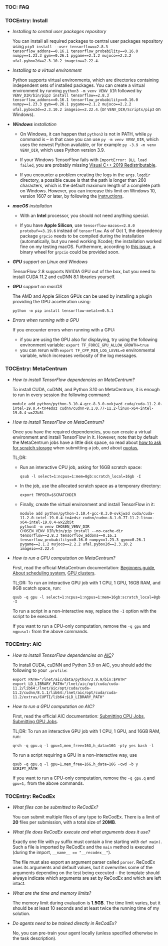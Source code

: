 ### TOC: FAQ

### TOCEntry: Install

- _Installing to central user packages repository_

  You can install all required packages to central user packages repository using
 `pip3 install --user tensorflow==2.8.3 tensorflow_addons==0.16.1 tensorflow_probability==0.16.0 numpy==1.23.3 gym==0.26.1 pygame==2.1.2 mujoco==2.2.2 ufal.pybox2d==2.3.10.2 imageio==2.22.4`.

- _Installing to a virtual environment_

  Python supports virtual environments, which are directories containing
  independent sets of installed packages. You can create a virtual environment
  by running `python3 -m venv VENV_DIR` followed by
  `VENV_DIR/bin/pip3 install tensorflow==2.8.3 tensorflow_addons==0.16.1 tensorflow_probability==0.16.0 numpy==1.23.3 gym==0.26.1 pygame==2.1.2 mujoco==2.2.2 ufal.pybox2d==2.3.10.2 imageio==2.22.4`.
  (or `VENV_DIR/Scripts/pip3` on Windows).

- _**Windows** installation_

  - On Windows, it can happen that `python3` is not in PATH, while `py` command
    is – in that case you can use `py -m venv VENV_DIR`, which uses the newest
    Python available, or for example `py -3.9 -m venv VENV_DIR`, which uses
    Python version 3.9.

  - If your Windows TensorFlow fails with `ImportError: DLL load failed`,
    you are probably missing
    [Visual C++ 2019 Redistributable](https://aka.ms/vs/16/release/vc_redist.x64.exe).

  - If you encounter a problem creating the logs in the `args.logdir` directory,
    a possible cause is that the path is longer than 260 characters, which is
    the default maximum length of a complete path on Windows. However, you can
    increase this limit on Windows 10, version 1607 or later, by following
    the [instructions](https://docs.microsoft.com/en-us/windows/win32/fileio/maximum-file-path-limitation).

- _**macOS** installation_

  - With an **Intel** processor, you should not need anything special.

  - If you have **Apple Silicon**, use `tensorflow-macos==2.8.0 protobuf==3.19.6` instead of
    `tensorflow`. As of Oct 1, the dependency package `grpcio` needs to be
    compiled during the installation (automatically, but you need working Xcode);
    the installation worked fine on my testing macOS. Furthermore, according to
    [this issue](https://github.com/grpc/grpc/issues/29262), a binary wheel for
    `grpcio` could be provided soon.

- _**GPU** support on Linux and Windows_

  TensorFlow 2.8 supports NVIDIA GPU out of the box, but you need to install
  CUDA 11.2 and cuDNN 8.1 libraries yourself.

- _**GPU** support on macOS_

  The AMD and Apple Silicon GPUs can be used by installing a plugin providing
  the GPU acceleration using:
  ```
  python -m pip install tensorflow-metal==0.5.1
  ```

- _Errors when running with a GPU_

  If you encounter errors when running with a GPU:
  - if you are using the GPU also for displaying, try using the following
    environment variable: `export TF_FORCE_GPU_ALLOW_GROWTH=true`
  - you can rerun with `export TF_CPP_MIN_LOG_LEVEL=0` environmental variable,
    which increases verbosity of the log messages.

### TOCEntry: MetaCentrum

- _How to install TensorFlow dependencies on MetaCentrum?_

  To install CUDA, cuDNN, and Python 3.10 on MetaCentrum, it is enough to run
  in every session the following command:
  ```
  module add python/python-3.10.4-gcc-8.3.0-ovkjwzd cuda/cuda-11.2.0-intel-19.0.4-tn4edsz cudnn/cudnn-8.1.0.77-11.2-linux-x64-intel-19.0.4-wx22b5t
  ```

- _How to install TensorFlow on MetaCentrum?_

  Once you have the required dependencies, you can create a virtual environment
  and install TensorFlow in it. However, note that by default the MetaCentrum
  jobs have a little disk space, so read about
  [how to ask for scratch storage](https://wiki.metacentrum.cz/wiki/Scratch_storage)
  when submitting a job, and about [quotas](https://wiki.metacentrum.cz/wiki/Quotas),

  TL;DR:
  - Run an interactive CPU job, asking for 16GB scratch space:
    ```
    qsub -l select=1:ncpus=1:mem=8gb:scratch_local=16gb -I
    ```

  - In the job, use the allocated scratch space as a temporary directory:
    ```
    export TMPDIR=$SCRATCHDIR
    ```

  - Finally, create the virtual environment and install TensorFlow in it:
    ```
    module add python/python-3.10.4-gcc-8.3.0-ovkjwzd cuda/cuda-11.2.0-intel-19.0.4-tn4edsz cudnn/cudnn-8.1.0.77-11.2-linux-x64-intel-19.0.4-wx22b5t
    python3 -m venv CHOSEN_VENV_DIR
    CHOSEN_VENV_DIR/bin/pip install --no-cache-dir tensorflow==2.8.3 tensorflow_addons==0.16.1 tensorflow_probability==0.16.0 numpy==1.23.3 gym==0.26.1 pygame==2.1.2 mujoco==2.2.2 ufal.pybox2d==2.3.10.2 imageio==2.22.4
    ```

- _How to run a GPU computation on MetaCentrum?_

  First, read the official MetaCentrum documentation:
  [Beginners guide](https://wiki.metacentrum.cz/wiki/Beginners_guide),
  [About scheduling system](https://wiki.metacentrum.cz/wiki/About_scheduling_system),
  [GPU clusters](https://wiki.metacentrum.cz/wiki/GPU_clusters).

  TL;DR: To run an interactive GPU job with 1 CPU, 1 GPU, 16GB RAM, and 8GB scatch
  space, run:
  ```
  qsub -q gpu -l select=1:ncpus=1:ngpus=1:mem=16gb:scratch_local=8gb -I
  ```

  To run a script in a non-interactive way, replace the `-I` option with the script to be executed.

  If you want to run a CPU-only computation, remove the `-q gpu` and `ngpus=1:`
  from the above commands.

### TOCEntry: AIC

- _How to install TensorFlow dependencies on [AIC](https://aic.ufal.mff.cuni.cz)?_

  To install CUDA, cuDNN and Python 3.9 on AIC, you should add the following to
  your `.profile`:
  ```
  export PATH="/lnet/aic/data/python/3.9.9/bin:$PATH"
  export LD_LIBRARY_PATH="/lnet/aic/opt/cuda/cuda-11.2/lib64:/lnet/aic/opt/cuda/cuda-11.2/cudnn/8.1.1/lib64:/lnet/aic/opt/cuda/cuda-11.2/extras/CUPTI/lib64:$LD_LIBRARY_PATH"
  ```

- _How to run a GPU computation on AIC?_

  First, read the official AIC documentation:
  [Submitting CPU Jobs](https://aic.ufal.mff.cuni.cz/index.php/Submitting_CPU_Jobs),
  [Submitting GPU Jobs](https://aic.ufal.mff.cuni.cz/index.php/Submitting_GPU_Jobs).

  TL;DR: To run an interactive GPU job with 1 CPU, 1 GPU, and 16GB RAM, run:
  ```
  qrsh -q gpu.q -l gpu=1,mem_free=16G,h_data=16G -pty yes bash -l
  ```

  To run a script requiring a GPU in a non-interactive way, use
  ```
  qsub -q gpu.q -l gpu=1,mem_free=16G,h_data=16G -cwd -b y SCRIPT_PATH
  ```

  If you want to run a CPU-only computation, remove the `-q gpu.q` and `gpu=1,`
  from the above commands.

### TOCEntry: ReCodEx

- _What files can be submitted to ReCodEx?_

  You can submit multiple files of any type to ReCodEx. There is a limit of
  **20** files per submission, with a total size of **20MB**.

- _What file does ReCodEx execute and what arguments does it use?_

  Exactly one file with `py` suffix must contain a line starting with `def main(`.
  Such a file is imported by ReCodEx and the `main` method is executed
  (during the import, `__name__ == "__recodex__"`).

  The file must also export an argument parser called `parser`. ReCodEx uses its
  arguments and default values, but it overwrites some of the arguments
  depending on the test being executed – the template should always indicate which
  arguments are set by ReCodEx and which are left intact.

- _What are the time and memory limits?_

  The memory limit during evaluation is **1.5GB**. The time limit varies, but it should
  be at least 10 seconds and at least twice the running time of my solution.

- _Do agents need to be trained directly in ReCodEx?_

  No, you can pre-train your agent locally (unless specified otherwise in the task
  description).
